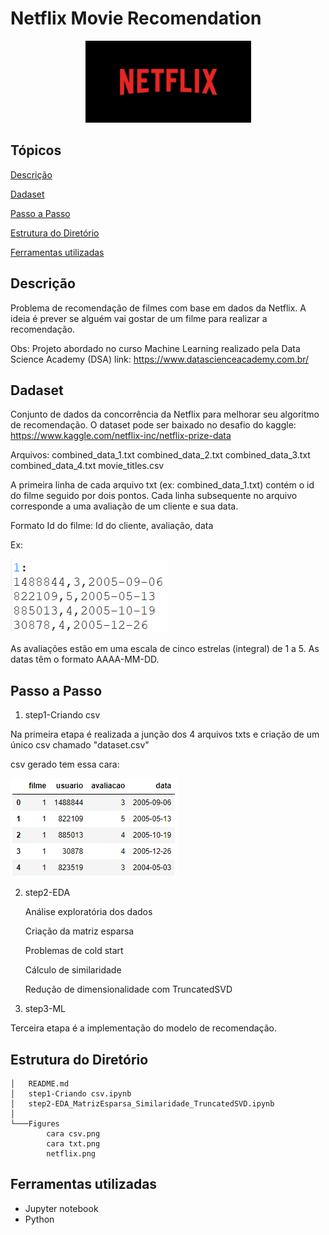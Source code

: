 # Netflix Movie Recomendation
<p align="center">
  <img src="Figures/netflix.png">
</p>

## Tópicos 

[Descrição](#Descrição)

[Dadaset](#Dadaset)

[Passo a Passo](#Passo-a-Passo)

[Estrutura do Diretório](#Estrutura-do-Diretório)

[Ferramentas utilizadas](#Ferramentas-utilizadas)


## Descrição

Problema de recomendação de filmes com base em dados da Netflix. A ideia é prever se alguém vai gostar de um filme para realizar a recomendação.

Obs:
Projeto abordado no curso Machine Learning realizado pela Data Science Academy (DSA)
link: https://www.datascienceacademy.com.br/

## Dadaset

Conjunto de dados da concorrência da Netflix para melhorar seu algoritmo de recomendação. 
O dataset pode ser baixado no desafio do kaggle: https://www.kaggle.com/netflix-inc/netflix-prize-data

Arquivos:
combined_data_1.txt
combined_data_2.txt
combined_data_3.txt
combined_data_4.txt
movie_titles.csv

A primeira linha de cada arquivo txt (ex: combined_data_1.txt) contém o id do filme seguido por dois pontos. 
Cada linha subsequente no arquivo corresponde a uma avaliação de um cliente e sua data.

Formato
Id do filme:
Id do cliente, avaliação, data

Ex:

<img src="Figures/cara txt.png">

As avaliações estão em uma escala de cinco estrelas (integral) de 1 a 5.
As datas têm o formato AAAA-MM-DD.

## Passo a Passo

1. step1-Criando csv

Na primeira etapa é realizada a junção dos 4 arquivos txts e criação de um único csv chamado "dataset.csv"

csv gerado tem essa cara:

<img src="Figures/cara csv.png">

2. step2-EDA

	Análise exploratória dos dados
	
	Criação da matriz esparsa
	
	Problemas de cold start
	
	Cálculo de similaridade
	
	Redução de dimensionalidade com TruncatedSVD


3. step3-ML

Terceira etapa é a implementação do modelo de recomendação.

## Estrutura do Diretório
```
│   README.md
│   step1-Criando csv.ipynb
│   step2-EDA_MatrizEsparsa_Similaridade_TruncatedSVD.ipynb
│
└───Figures
        cara csv.png
        cara txt.png
        netflix.png
```
## Ferramentas utilizadas
* Jupyter notebook
* Python
